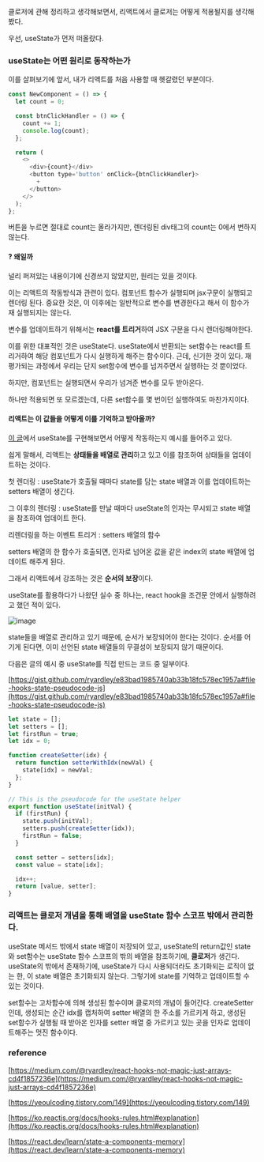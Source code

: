 클로저에 관해 정리하고 생각해보면서, 리액트에서 클로저는 어떻게 적용될지를 생각해봤다.

우선, useState가 먼저 떠올랐다.

### useState는 어떤 원리로 동작하는가

이를 살펴보기에 앞서, 내가 리액트를 처음 사용할 때 헷갈렸던 부분이다.

```js
const NewComponent = () => {
  let count = 0;

  const btnClickHandler = () => {
    count += 1;
    console.log(count);
  };

  return (
    <>
      <div>{count}</div>
      <button type='button' onClick={btnClickHandler}>
        +
      </button>
    </>
  );
};
```

버튼을 누르면 절대로 count는 올라가지만, 렌더링된 div태그의 count는 0에서 변하지 않는다.

#### ? 왜일까

널리 퍼져있는 내용이기에 신경쓰지 않았지만, 원리는 있을 것이다.

이는 리액트의 작동방식과 관련이 있다. 컴포넌트 함수가 실행되며 jsx구문이 실행되고 렌더링 된다. 중요한 것은, 이 이후에는 일반적으로 변수를 변경한다고 해서 이 함수가 재 실행되지는 않는다.

변수를 업데이트하기 위해서는 **react를 트리거**하여 JSX 구문을 다시 렌더링해야한다.

이를 위한 대표적인 것은 useState다. useState에서 반환되는 set함수는 react를 트리거하여 해당 컴포넌트가 다시 실행하게 해주는 함수이다. 근데, 신기한 것이 있다. 재평가되는 과정에서 우리는 단지 set함수에 변수를 넘겨주면서 실행하는 것 뿐이었다.

하지만, 컴포넌트는 실행되면서 우리가 넘겨준 변수를 모두 받아온다.

하나만 적용되면 또 모르겠는데, 다른 set함수를 몇 번이던 실행하여도 마찬가지이다.

#### 리액트는 이 값들을 어떻게 이를 기억하고 받아올까?

[이 글](https://medium.com/@ryardley/react-hooks-not-magic-just-arrays-cd4f1857236e)에서 useState를 구현해보면서 어떻게 작동하는지 예시를 들어주고 있다.

쉽게 말해서, 리액트는 **상태들을 배열로 관리**하고 있고 이를 참조하여 상태들을 업데이트하는 것이다.

첫 렌더링 : useState가 호출될 때마다 state를 담는 state 배열과 이를 업데이트하는 setters 배열이 생긴다.

그 이후의 렌더링 : useState를 만날 때마다 useState의 인자는 무시되고 state 배열을 참조하여 업데이트 한다.

리렌더링을 하는 이벤트 트리거 : setters 배열의 함수

setters 배열의 한 함수가 호출되면, 인자로 넘어온 값을 같은 index의 state 배열에 업데이트 해주게 된다.

그래서 리액트에서 강조하는 것은 **순서의 보장**이다.

useState를 활용하다가 나왔던 실수 중 하나는, react hook을 조건문 안에서 실행하려고 했던 적이 있다.

![image](https://github.com/vinitus/TIL/assets/97886013/937b61b2-8ee4-40f2-b083-b49d20649f63)

state들을 배열로 관리하고 있기 때문에, 순서가 보장되어야 한다는 것이다. 순서를 어기게 된다면, 이미 선언된 state 배열들의 무결성이 보장되지 않기 때문이다.

다음은 글의 예시 중 useState를 직접 만드는 코드 중 일부이다.

[https://gist.github.com/ryardley/e83bad1985740ab33b18fc578ec1957a#file-hooks-state-pseudocode-js](https://gist.github.com/ryardley/e83bad1985740ab33b18fc578ec1957a#file-hooks-state-pseudocode-js)

```js
let state = [];
let setters = [];
let firstRun = true;
let idx = 0;

function createSetter(idx) {
  return function setterWithIdx(newVal) {
    state[idx] = newVal;
  };
}

// This is the pseudocode for the useState helper
export function useState(initVal) {
  if (firstRun) {
    state.push(initVal);
    setters.push(createSetter(idx));
    firstRun = false;
  }

  const setter = setters[idx];
  const value = state[idx];

  idx++;
  return [value, setter];
}
```

### 리액트는 클로저 개념을 통해 배열을 useState 함수 스코프 밖에서 관리한다.

useState 메서드 밖에서 state 배열이 저장되어 있고, useState의 return값인 state와 set함수는 useState 함수 스코프의 밖의 배열을 참조하기에, **클로저**가 생긴다. useState의 밖에서 존재하기에, useState가 다시 사용되더라도 초기화되는 로직이 없는 한, 이 state 배열은 초기화되지 않는다. 그렇기에 state를 기억하고 업데이트할 수 있는 것이다.

set함수는 고차함수에 의해 생성된 함수이며 클로저의 개념이 들어간다. createSetter인데, 생성되는 순간 idx를 캡처하여 setter 배열의 한 주소를 가르키게 하고, 생성된 set함수가 실행될 때 받아온 인자를 setter 배열 중 가르키고 있는 곳을 인자로 업데이트해주는 멋진 함수이다.

### reference

[https://medium.com/@ryardley/react-hooks-not-magic-just-arrays-cd4f1857236e](https://medium.com/@ryardley/react-hooks-not-magic-just-arrays-cd4f1857236e)

[https://yeoulcoding.tistory.com/149](https://yeoulcoding.tistory.com/149)

[https://ko.reactjs.org/docs/hooks-rules.html#explanation](https://ko.reactjs.org/docs/hooks-rules.html#explanation)

[https://react.dev/learn/state-a-components-memory](https://react.dev/learn/state-a-components-memory)
